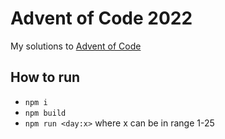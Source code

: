 # Advent of Code 2022

My solutions to [Advent of Code](https://adventofcode.com/2022)

## How to run

- `npm i`
- `npm build`
- `npm run <day:x>` where x can be in range 1-25